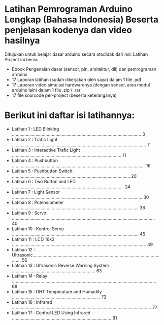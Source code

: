 # Latihan Pemrograman Arduino Lengkap (Bahasa Indonesia) Beserta penjelasan kodenya dan video hasilnya
Ditujukan untuk belajar dasar arduino secara otodidak dari nol. 
Latihan Project ini berisi:
- Ebook Pengenalan dasar (sensor, pin, arsitektur, dll) dan pemrograman arduino
- 17 Laporan latihan (sudah dikerjakan oleh saya) dalam 1 file .pdf
- 17 Laporan video simulasi hardwarenya (dengan sensor, arau modul arduino lain) dalam 1 file .zip / .rar
- 17 file sourcode per-project (beserta keteranganya)

# Berikut ini daftar isi latihannya:
- Latihan 1  :  LED Blinking ........................................................................................................     3 
- Latihan 2  :  Trafic Light ............................................................................................................ 7 
- Latihan 3  :  Interactive Trafic Light ........................................................................................         11 
- Latihan 4  :  Pushbutton ...........................................................................................................    16 
- Latihan 5  :  Pushbutton Switch ...............................................................................................         20 
- Latihan 6  :  Two Button and LED ..........................................................................................             24 
- Latihan 7  :  Light Sensor .........................................................................................................    30 
- Latihan 8 :   Potensiometer ......................................................................................................      36 
- Latihan 9  :  Servo ................................................................................................................... 40 
- Latihan 10 : Kontrol Servo ......................................................................................................       45 
- Latihan 11 : LCD 16x2 ............................................................................................................      49 
- Latihan 12 : Ultrasonic.............................................................................................................    56 
- Latihan 13 : Ultrasonic Reverse Warning System ...................................................................                      63 
- Latihan 14 : Relay .................................................................................................................... 68 
- Latihan 15 :  DHT Temperature and Humadity .......................................................................                      72 
- Latihan 16 : Infrared ................................................................................................................  77 
- Latihan 17 : Control LED Using Infrared ................................................................................                81

